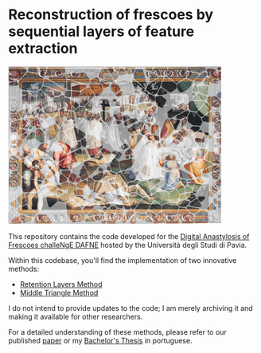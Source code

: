 # Reconstruction of frescoes by sequential layers of feature extraction
![background](Nebbia-ThePlague-of-Milan-mini.png)

This repository contains the code developed for the [Digital Anastylosis of Frescoes challeNgE DAFNE](https://vision.unipv.it/DAFchallenge/DAF-notice.html) hosted by the Università degli Studi di Pavia.

Within this codebase, you'll find the implementation of two innovative methods:

- [Retention Layers Method](https://github.com/teixeirazeus/Reconstruction-of-frescoes-by-sequential-layers-of-feature-extraction/blob/main/prometeu.py#L24)
- [Middle Triangle Method](https://github.com/teixeirazeus/Reconstruction-of-frescoes-by-sequential-layers-of-feature-extraction/blob/main/tools.py#L67)

I do not intend to provide updates to the code; I am merely archiving it and making it available for other researchers.

For a detailed understanding of these methods, please refer to our published [paper](https://www.sciencedirect.com/science/article/abs/pii/S0167865521001422) or my [Bachelor's Thesis](https://repositorio.utfpr.edu.br/jspui/handle/1/26470) in portuguese.